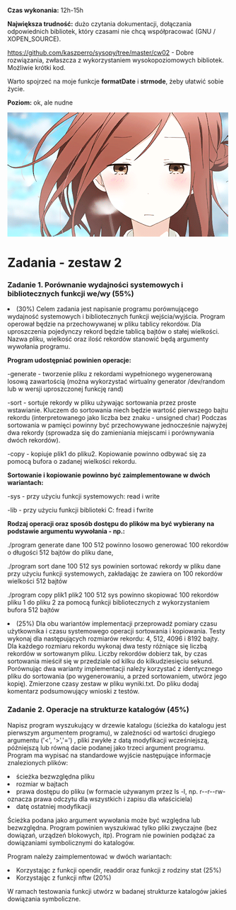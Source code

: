 <b>Czas wykonania:</b> 12h-15h

<b>Największa trudność:</b> dużo czytania dokumentacji, dołączania odpowiednich bibliotek, który czasami nie chcą współpracować (GNU / XOPEN_SOURCE).

https://github.com/kaszperro/sysopy/tree/master/cw02 - Dobre rozwiązania, zwłaszcza z wykorzystaniem wysokopoziomowych bibliotek. Możliwie krótki kod.

Warto spojrzeć na moje funkcje <b>formatDate</b> i <b>strmode</b>, żeby ułatwić sobie życie.

<b>Poziom:</b> ok, ale nudne

![OK.gif :|](ok.gif)

<h1>Zadania - zestaw 2</h1>

<h3>Zadanie 1. Porównanie wydajności systemowych i bibliotecznych funkcji we/wy (55%)</h3>

<li>(30%) Celem zadania jest napisanie programu porównującego wydajność systemowych i bibliotecznych funkcji wejścia/wyjścia. Program operował będzie na przechowywanej w pliku tablicy rekordów. Dla uproszczenia pojedynczy rekord będzie tablicą bajtów o stałej wielkości. Nazwa pliku, wielkość oraz ilość rekordów stanowić będą argumenty wywołania programu.

<b>Program udostępniać powinien operacje:</b>

-generate - tworzenie pliku z rekordami wypełnionego wygenerowaną losową zawartością (można wykorzystać wirtualny generator /dev/random lub w wersji uproszczonej funkcję rand)

-sort - sortuje rekordy w pliku używając sortowania przez proste wstawianie. Kluczem do sortowania niech będzie wartość pierwszego bajtu rekordu (interpretowanego jako liczba bez znaku - unsigned char) Podczas sortowania w pamięci powinny być przechowywane jednocześnie najwyżej dwa rekordy (sprowadza się do zamieniania miejscami i porównywania dwóch rekordów).

-copy - kopiuje plik1 do pliku2. Kopiowanie powinno odbywać się za pomocą bufora o zadanej wielkości rekordu.

<b>Sortowanie i kopiowanie powinno być zaimplementowane w dwóch wariantach:</b>

-sys - przy użyciu funkcji systemowych: read i write

-lib - przy użyciu funkcji biblioteki C: fread i fwrite

<b>Rodzaj operacji oraz sposób dostępu do plików ma być wybierany na podstawie argumentu wywołania - np.:</b>

./program generate dane 100 512 powinno losowo generować 100 rekordów o długości 512 bajtów do pliku dane,

./program sort dane 100 512 sys powinien sortować rekordy w pliku dane przy użyciu funkcji systemowych, zakładając że zawiera on 100 rekordów wielkości 512 bajtów

./program copy plik1 plik2 100 512 sys powinno skopiować 100 rekordów pliku 1 do pliku 2 za pomocą funkcji bibliotecznych z wykorzystaniem bufora 512 bajtów

<li>(25%) Dla obu wariantów implementacji przeprowadź pomiary czasu użytkownika i czasu systemowego operacji sortowania i kopiowania. Testy wykonaj dla następujących rozmiarów rekordu: 4, 512, 4096 i 8192 bajty. Dla każdego rozmiaru rekordu wykonaj dwa testy różniące się liczbą rekordów w sortowanym pliku. Liczby rekordów dobierz tak, by czas sortowania mieścił się w przedziale od kilku do kilkudziesięciu sekund. Porównując dwa warianty implementacji należy korzystać z identycznego pliku do sortowania (po wygenerowaniu, a przed sortowaniem, utwórz jego kopię). Zmierzone czasy zestaw w pliku wyniki.txt. Do pliku dodaj komentarz podsumowujący wnioski z testów.

<h3>Zadanie 2. Operacje na strukturze katalogów (45%)</h3>

Napisz program wyszukujący w drzewie katalogu (ścieżka do katalogu jest pierwszym argumentem programu), w zależności od wartości drugiego argumentu ('<', '>','=') , pliki zwykłe z datą modyfikacji wcześniejszą, późniejszą lub równą dacie podanej jako trzeci argument programu. Program ma wypisać na standardowe wyjście następujące informacje znalezionych plików:

<li>ścieżka bezwzględna pliku
<li>rozmiar w bajtach
<li>prawa dostępu do pliku (w formacie używanym przez ls -l, np. r--r--rw- oznacza prawa odczytu dla wszystkich i zapisu dla właściciela)
<li>datę ostatniej modyfikacji

Ścieżka podana jako argument wywołania może być względna lub bezwzględna. Program powinien wyszukiwać tylko pliki zwyczajne (bez dowiązań, urządzeń blokowych, itp). Program nie powinien podążać za dowiązaniami symbolicznymi do katalogów.

Program należy zaimplementować w dwóch wariantach:

<li>Korzystając z funkcji opendir, readdir oraz funkcji z rodziny stat (25%)
<li>Korzystając z funkcji nftw (20%)

W ramach testowania funkcji utwórz w badanej strukturze katalogów jakieś dowiązania symboliczne.
